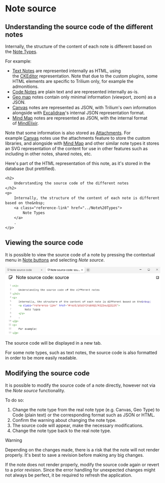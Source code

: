 # Note source
## Understanding the source code of the different notes

Internally, the structure of the content of each note is different based on the [Note Types](../Note%20Types).

For example:

*   [Text Notes](#root/_hidden/_options/_optionsTextNotes) are represented internally as HTML, using the [CKEditor](Technologies%20used/CKEditor.md) representation. Note that due to the custom plugins, some HTML elements are specific to Trilium only, for example the admonitions.
*   [Code Notes](#root/_hidden/_options/_optionsCodeNotes) are plain text and are represented internally as-is.
*   [Geo map](../Note%20Types/Geo%20map.md) notes contain only minimal information (viewport, zoom) as a JSON.
*   [Canvas](../Note%20Types/Canvas.md) notes are represented as JSON, with Trilium's own information alongside with [Excalidraw](Technologies%20used/Excalidraw.md)'s internal JSON representation format.
*   [Mind Map](../Note%20Types/Mind%20Map.md) notes are represented as JSON, with the internal format of [MindElixir](Technologies%20used/MindElixir.md).

Note that some information is also stored as [Attachments](../Attachments). For example [Canvas](../Note%20Types/Canvas.md) notes use the attachments feature to store the custom libraries, and alongside with [Mind Map](../Note%20Types/Mind%20Map.md) and other similar note types it stores an SVG representation of the content for use in other features such as including in other notes, shared notes, etc.

Here's part of the HTML representation of this note, as it's stored in the database (but prettified).

```
<h2>
	Understanding the source code of the different notes
</h2>
<p>
	Internally, the structure of the content of each note is different based on the&nbsp;
	<a class="reference-link" href="../Note%20Types">
		Note Types
	</a>
	.
</p>
```

## Viewing the source code

It is possible to view the source code of a note by pressing the contextual menu in [Note buttons](../Basic%20Concepts%20and%20Features/UI%20Elements/Note%20buttons.md) and selecting _Note source_.

![](Note%20source_image.png)

The source code will be displayed in a new tab.

For some note types, such as text notes, the source code is also formatted in order to be more easily readable.

## Modifying the source code

It is possible to modify the source code of a note directly, however not via the _Note source_ functionality. 

To do so:

1.  Change the note type from the real note type (e.g. Canvas, Geo Type) to Code (plain text) or the corresponding format such as JSON or HTML.
2.  Confirm the warning about changing the note type.
3.  The source code will appear, make the necessary modifications.
4.  Change the note type back to the real note type.

> [!WARNING]
> Depending on the changes made, there is a risk that the note will not render properly. It's best to save a revision before making any big changes.
> 
> If the note does not render properly, modify the source code again or revert to a prior revision. Since the error handling for unexpected changes might not always be perfect, it be required to refresh the application.